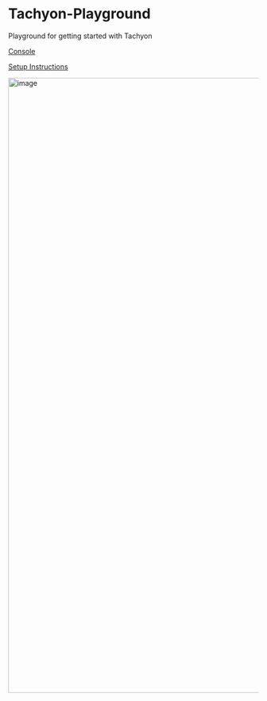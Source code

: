 # Tachyon-Playground
Playground for getting started with Tachyon

[Console](https://console.particle.io/tachyon-001-38881/devices/422a060000000000C935CA94)

[Setup Instructions](https://developer.particle.io/tachyon/setup/install-setup)

<img width="1722" height="1238" alt="image" src="https://github.com/user-attachments/assets/ce3e464d-3d2f-4e0d-ad40-f16e28067b14" />



